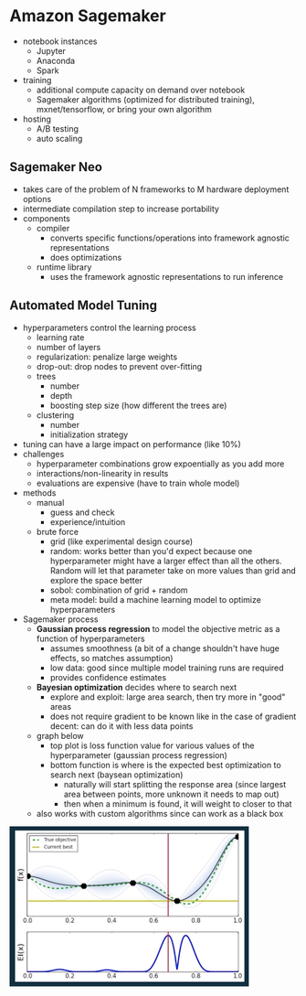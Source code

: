 # Amazon Sagemaker

- notebook instances
  - Jupyter
  - Anaconda
  - Spark
- training
  - additional compute capacity on demand over notebook
  - Sagemaker algorithms (optimized for distributed training), mxnet/tensorflow, or bring your own algorithm
- hosting
  - A/B testing
  - auto scaling

## Sagemaker Neo

- takes care of the problem of N frameworks to M hardware deployment options
- intermediate compilation step to increase portability
- components
  - compiler
    - converts specific functions/operations into framework agnostic representations
    - does optimizations
  - runtime library
    - uses the framework agnostic representations to run inference

## Automated Model Tuning

- hyperparameters control the learning process
  - learning rate
  - number of layers
  - regularization: penalize large weights
  - drop-out: drop nodes to prevent over-fitting
  - trees
    - number
    - depth
    - boosting step size (how different the trees are)
  - clustering
    - number
    - initialization strategy
- tuning can have a large impact on performance (like 10%)
- challenges
  - hyperparameter combinations grow expoentially as you add more
  - interactions/non-linearity in results
  - evaluations are expensive (have to train whole model)
- methods
  - manual
    - guess and check
    - experience/intuition
  - brute force
    - grid (like experimental design course)
    - random: works better than you'd expect because one hyperparameter might have a larger effect than all the others. Random will let that parameter take on more values than grid and explore the space better
    - sobol: combination of grid + random
    - meta model: build a machine learning model to optimize hyperparameters
- Sagemaker process
  - **Gaussian process regression** to model the objective metric as a function of hyperparameters
    - assumes smoothness (a bit of a change shouldn't have huge effects, so matches assumption)
    - low data: good since multiple model training runs are required
    - provides confidence estimates
  - **Bayesian optimization** decides where to search next
    - explore and exploit: large area search, then try more in "good" areas
    - does not require gradient to be known like in the case of gradient decent: can do it with less data points
  - graph below
    - top plot is loss function value for various values of the hyperparameter (gaussian process regression)
    - bottom function is where is the expected best optimization to search next (baysean optimization)
      - naturally will start splitting the response area (since largest area between points, more unknown it needs to map out)
      - then when a minimum is found, it will weight to closer to that
  - also works with custom algorithms since can work as a black box

![sagemaker hyperparameter search](./pictures/sagemaker-hyperparameter-search.png)
